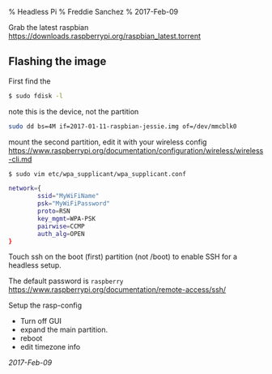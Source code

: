 % Headless Pi
% Freddie Sanchez
% 2017-Feb-09

Grab the latest raspbian 
https://downloads.raspberrypi.org/raspbian_latest.torrent


## Flashing the image

First find the 
```bash
$ sudo fdisk -l
```
note this is the device, not the partition
```bash
sudo dd bs=4M if=2017-01-11-raspbian-jessie.img of=/dev/mmcblk0
```

mount the second partition, edit it with your wireless config
https://www.raspberrypi.org/documentation/configuration/wireless/wireless-cli.md

```bash
$ sudo vim etc/wpa_supplicant/wpa_supplicant.conf

network={
        ssid="MyWiFiName"
        psk="MyWiFiPassword"
        proto=RSN
        key_mgmt=WPA-PSK
        pairwise=CCMP
        auth_alg=OPEN
}
```

Touch ssh on the boot (first) partition (not /boot) to enable SSH for a headless setup.

The default password is ```raspberry```
https://www.raspberrypi.org/documentation/remote-access/ssh/

Setup the rasp-config

* Turn off GUI
* expand the main partition.
* reboot
* edit timezone info

_2017-Feb-09_
